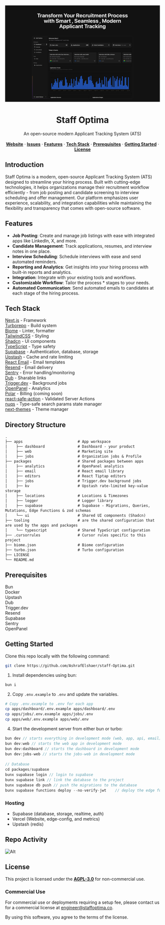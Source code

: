 ![hero](image.png)


<p align="center">
	<h1 align="center"><b>Staff Optima</b></h1>
<p align="center">
    An open-source modern Applicant Tracking System (ATS)
    <br />
    <br />
    <a href="https://staffoptima.co"><strong>Website</strong></a> · 
    <a href="https://github.com/AshrafElshaer/staff-optima/issues"><strong>Issues</strong></a> · 
    <a href="#features"><strong>Features</strong></a> ·
    <a href="#tech-stack"><strong>Tech Stack</strong></a> ·
    <a href="#prerequisites"><strong>Prerequisites</strong></a> ·
    <a href="#getting-started"><strong>Getting Started</strong></a> ·
    <a href="#license"><strong>License</strong></a>
  </p>
</p>

## Introduction

Staff Optima is a modern, open-source Applicant Tracking System (ATS) designed to streamline your hiring process. Built with cutting-edge technologies, it helps organizations manage their recruitment workflow efficiently - from job posting and candidate screening to interview scheduling and offer management. Our platform emphasizes user experience, scalability, and integration capabilities while maintaining the flexibility and transparency that comes with open-source software.


## Features


- **Job Posting**: Create and manage job listings with ease with integrated apps like LinkedIn, X, and more.
- **Candidate Management**: Track applications, resumes, and interview notes in one place.
- **Interview Scheduling**: Schedule interviews with ease and send automated reminders.
- **Reporting and Analytics**: Get insights into your hiring process with built-in reports and analytics.
- **Integration**: Integrate with your existing tools and workflows.
- **Customizable Workflow**: Tailor the process * stages to your needs.
- **Automated Communication**: Send automated emails to candidates at each stage of the hiring process.




## Tech Stack

[Next.js](https://nextjs.org/) - Framework<br>
[Turborepo](https://turbo.build) - Build system<br>
[Biome](https://biomejs.dev) - Linter, formatter<br>
[TailwindCSS](https://tailwindcss.com/) - Styling<br>
[Shadcn](https://ui.shadcn.com/) - UI components<br>
[TypeScript](https://www.typescriptlang.org/) - Type safety<br>
[Supabase](https://supabase.com/) - Authentication, database, storage<br>
[Upstash](https://upstash.com/) - Cache and rate limiting<br>
[React Email](https://react.email/) - Email templates<br>
[Resend](https://resend.com/) - Email delivery<br>
[Sentry](https://sentry.io/) - Error handling/monitoring<br>
[Dub](https://dub.sh/) - Sharable links<br>
[Trigger.dev](https://trigger.dev/) - Background jobs<br>
[OpenPanel](https://openpanel.dev/) - Analytics<br>
[Polar](https://polar.sh) - Billing (coming soon)<br>
[react-safe-action](https://next-safe-action.dev) - Validated Server Actions<br>
[nuqs](https://nuqs.47ng.com/) - Type-safe search params state manager<br>
[next-themes](https://next-themes-example.vercel.app/) - Theme manager<br>

## Directory Structure

```
.
├── apps                         # App workspace
│    ├── dashboard               # Dashboard - your product
│    ├── web                     # Marketing site
│    ├── jobs                    # Organization jobs & Profile
├── packages                     # Shared packages between apps
│    ├── analytics               # OpenPanel analytics
│    ├── email                   # React email library
│    ├── editors                 # React Tiptap editors
│    ├── jobs                    # Trigger.dev background jobs
│    ├── kv                      # Upstash rate-limited key-value storage
│    ├── locations               # Locations & Timezones
│    ├── logger                  # Logger library
│    ├── supabase                # Supabase - Migrations, Queries, Mutations, Edge Functions & zod schemas
│    └── ui                      # Shared UI components (Shadcn)
├── tooling                      # are the shared configuration that are used by the apps and packages
│    └── typescript              # Shared TypeScript configuration
├── .cursorrules                 # Cursor rules specific to this project
├── biome.json                   # Biome configuration
├── turbo.json                   # Turbo configuration
├── LICENSE
└── README.md
```

## Prerequisites

Bun<br>
Docker<br>
Upstash<br>
Dub<br>
Trigger.dev<br>
Resend<br>
Supabase<br>
Sentry<br>
OpenPanel<br>

## Getting Started

Clone this repo locally with the following command:

```bash
git clone https://github.com/AshrafElshaer/staff-Optima.git
```

1. Install dependencies using bun:

```sh
bun i
```

2. Copy `.env.example` to `.env` and update the variables.

```sh
# Copy .env.example to .env for each app
cp apps/dashboard/.env.example apps/dashboard/.env
cp apps/jobs/.env.example apps/jobs/.env
cp apps/web/.env.example apps/web/.env
```

4. Start the development server from either bun or turbo:

```ts
bun dev // starts everything in development mode (web, app, api, email)
bun dev:web // starts the web app in development mode
bun dev:dashboard // starts the dashboard in development mode
bun dev:jobs-web // starts the jobs-web in development mode

// Database
cd packages/supabase
bunx supabase login // login to supabase
bunx supabase link // link the database to the project
bunx supabase db push // push the migrations to the database
bunx supabase functions deploy --no-verify-jwt    // deploy the edge functions ( requiers to have docker running before deploying )
```


### Hosting

- Supabase (database, storage, realtime, auth)
- Vercel (Website, edge-config, and metrics)
- Upstash (redis)


## Repo Activity

![Alt](https://repobeats.axiom.co/api/embed/d1fbd60f7653ef45e48cf5c9157350056d40155d.svg "Repobeats analytics image")

## License

This project is licensed under the **[AGPL-3.0](https://opensource.org/licenses/AGPL-3.0)** for non-commercial use. 

### Commercial Use

For commercial use or deployments requiring a setup fee, please contact us
for a commercial license at [engineer@staffoptima.co](mailto:engineer@staffoptima.co).

By using this software, you agree to the terms of the license.